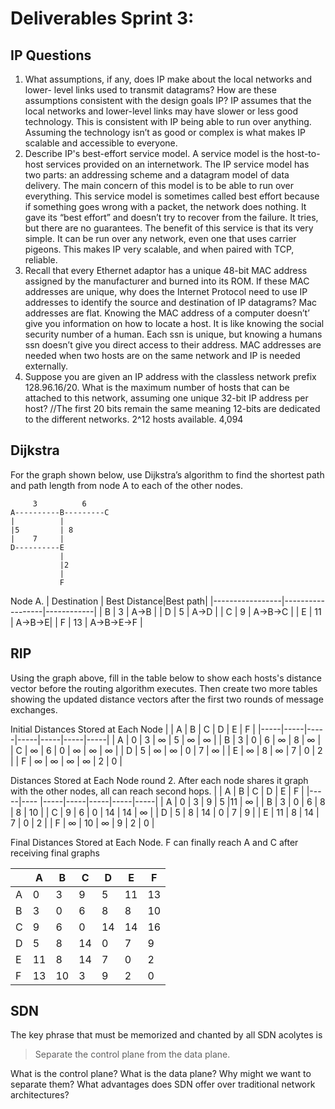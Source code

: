 # Deliverables Sprint 3:
## IP Questions
1.	What assumptions, if any, does IP make about the local networks and lower- level links used to transmit datagrams? How are these assumptions consistent with the design goals IP?
IP assumes that the local networks and lower-level links may have slower or less good technology. This is consistent with IP being able to run over anything. Assuming the technology isn’t as good or complex is what makes IP scalable and accessible to everyone. 
2.	Describe IP's best-effort service model.
A service model is the host-to-host services provided on an internetwork. The IP service model has two parts: an addressing scheme and a datagram model of data delivery. The main concern of this model is to be able to run over everything. This service model is sometimes called best effort because if something goes wrong with a packet, the network does nothing. It gave its “best effort” and doesn’t try to recover from the failure. It tries, but there are no guarantees. The benefit of this service is that its very simple. It can be run over any network, even one that uses carrier pigeons. This makes IP very scalable, and when paired with TCP, reliable. 
3.	Recall that every Ethernet adaptor has a unique 48-bit MAC address assigned by the manufacturer and burned into its ROM. If these MAC addresses are unique, why does the Internet Protocol need to use IP addresses to identify the source and destination of IP datagrams?
Mac addresses are flat. Knowing the MAC address of a computer doesn’t’ give you information on how to locate a host. It is like knowing the social security number of a human. Each ssn is unique, but knowing a humans ssn doesn’t give you direct access to their address. MAC addresses are needed when two hosts are on the same network and IP is needed externally. 
4.	Suppose you are given an IP address with the classless network prefix 128.96.16/20. What is the maximum number of hosts that can be attached to this network, assuming one unique 32-bit IP address per host?
//The first 20 bits remain the same meaning 12-bits are dedicated to the different networks. 2^12 hosts available. 4,094




## Dijkstra

For the graph shown below, use Dijkstra’s algorithm to find the shortest path and path length from node A to each of the other nodes.

```
     3          6 
A----------B---------C 
|          |
|5         | 8 
|    7     |
D----------E
           | 
           |2 
           |
           F
```



Node A.
| Destination | Best Distance|Best path|
|-----------------|------------------|------------|
|   B                  |  3                    |    A->B  |
|   D                  |  5                    |    A->D  |
|   C                  |  9                    |    A->B->C  |
|   E                  | 11                   |    A->B->E|
|   F                  |  13                   |    A->B->E->F |















## RIP

Using the graph above, fill in the table below to show each hosts's distance vector before the routing algorithm executes. Then create two more tables showing
the updated distance vectors after the first two rounds of message exchanges.


Initial Distances Stored at Each Node 
|     |  A  |  B  |  C  |  D  |  E  |  F  |
|-----|-----|-----|-----|-----|-----|-----|
|  A  |  0  |   3  | ∞ |  5  |   ∞  |  ∞  |
|  B  |   3  |   0  |  6   |  ∞  |  8   |  ∞  |
|  C  |  ∞  |  6   |   0  |  ∞  | ∞  | ∞  |
|  D  |  5   |  ∞    |  ∞  |   0  |  7  | ∞  |
|  E  |   ∞   |   8  | ∞  |   7  |  0   |  2   |
|  F  |  ∞    |   ∞   | ∞  | ∞  |    2 |   0  |


Distances Stored at Each Node round 2. After each node shares it graph with the other nodes, all can reach second hops.
|       |  A  |  B  |  C  |  D  |  E   |  F  |
|-----|---- |-----|-----|-----|-----|-----|
|  A  |  0  |   3  | 9   |  5  |11  | ∞    |
|  B  |  3  |   0  |  6  |  8  | 8   |  10 |
|  C  |  9  |  6   |  0  | 14 | 14 | ∞    |
|  D  |  5  |  8   | 14 |  0  |  7  | 9    |
|  E  | 11 |   8  | 14  | 7  |  0   |  2   |
|  F  | ∞    | 10 |  ∞    |  9  |   2 |   0  |

Final Distances Stored at Each Node. F can finally reach A and C after receiving final graphs

|       |  A  |  B  |  C  |  D  |  E   |  F  |
|-----|---- |-----|-----|-----|-----|-----|
|  A  |  0  |   3  | 9   |  5  |11  | 13 |
|  B  |  3  |   0  |  6  |  8  | 8   |  10 |
|  C  |  9  |  6   |  0  | 14 | 14 | 16  |
|  D  |  5  |  8   | 14 |  0  |  7  | 9    |
|  E  | 11 |   8  | 14  | 7  |  0   |  2   |
|  F  | 13  | 10 |  3   |  9  |   2 |   0  |





## SDN

The key phrase that must be memorized and chanted by all SDN acolytes is

> Separate the control plane from the data plane.

What is the control plane? What is the data plane? Why might we want to separate them? What advantages does SDN offer over traditional network architectures?
